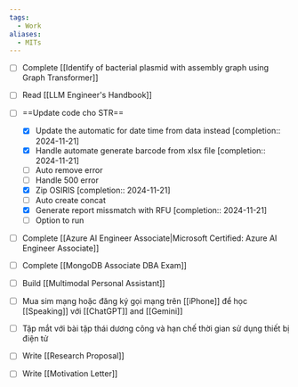 ```yaml
---
tags:
  - Work
aliases:
  - MITs
---
```

- [ ] Complete [[Identify of bacterial plasmid with assembly graph using Graph Transformer]]


- [ ] Read [[LLM Engineer's Handbook]]

- [ ] ==Update code cho STR==
	- [x] Update the automatic for date time from data instead  [completion:: 2024-11-21]
	- [x] Handle automate generate barcode from xlsx file  [completion:: 2024-11-21]
	- [ ] Auto remove error
	- [ ] Handle 500 error
	- [x] Zip OSIRIS  [completion:: 2024-11-21]
	- [ ] Auto create concat
	- [x] Generate report missmatch with RFU  [completion:: 2024-11-21]
	- [ ] Option to run 
- [ ] Complete [[Azure AI Engineer Associate|Microsoft Certified: Azure AI Engineer Associate]]
- [ ] Complete [[MongoDB Associate DBA Exam]]
- [ ] Build [[Multimodal Personal Assistant]]
- [ ] Mua sim mạng hoặc đăng ký gọi mạng trên [[iPhone]] để học [[Speaking]] với [[ChatGPT]] and [[Gemini]]
- [ ] Tập mắt với bài tập thái dương công và hạn chế thời gian sử dụng thiết bị điện tử
- [ ] Write [[Research Proposal]]
- [ ] Write [[Motivation Letter]]